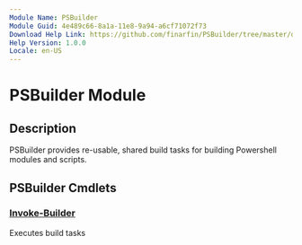 ```yaml
---
Module Name: PSBuilder
Module Guid: 4e489c66-8a1a-11e8-9a94-a6cf71072f73
Download Help Link: https://github.com/finarfin/PSBuilder/tree/master/docs
Help Version: 1.0.0
Locale: en-US
---
```


# PSBuilder Module
## Description
PSBuilder provides re-usable, shared build tasks for building Powershell modules and scripts.

## PSBuilder Cmdlets
### [Invoke-Builder](Invoke-Builder.md)
Executes build tasks


